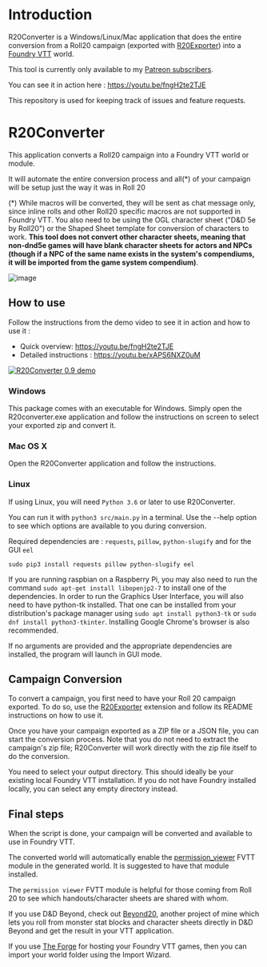 # Introduction

R20Converter is a Windows/Linux/Mac application that does the entire conversion from a Roll20 campaign (exported with [R20Exporter](https://github.com/kakaroto/R20Exporter)) into a [Foundry VTT](http://foundryvtt.com) world.

This tool is currently only available to my [Patreon subscribers](https://patreon.com/kakaroto).

You can see it in action here : https://youtu.be/fngH2te2TJE

This repository is used for keeping track of issues and feature requests.

# R20Converter

This application converts a Roll20 campaign into a Foundry VTT world or module.

It will automate the entire conversion process and all(*) of your campaign will be setup just the way it was in Roll 20

(*) While macros will be converted, they will be sent as chat message only, since inline rolls and other Roll20 specific macros are not supported in Foundry VTT. You also need to be using the OGL character sheet ("D&D 5e by Roll20") or the Shaped Sheet template for conversion of characters to work. **This tool does not convert other character sheets, meaning that non-dnd5e games will have blank character sheets for actors and NPCs (though if a NPC of the same name exists in the system's compendiums, it will be imported from the game system compendium)**.

![image](https://user-images.githubusercontent.com/27990/156877520-f350e333-4fd3-4dc4-9234-298818cf3231.png)

## How to use
Follow the instructions from the demo video to see it in action and how to use it : 

- Quick overview: https://youtu.be/fngH2te2TJE
- Detailed instructions : https://youtu.be/xAPS6NXZ0uM

[![R20Converter 0.9 demo](https://user-images.githubusercontent.com/27990/82268394-dcd11980-993c-11ea-967f-c780814506cd.png)](https://youtu.be/xAPS6NXZ0uM)

### Windows

This package comes with an executable for Windows. Simply open the R20converter.exe application and follow the instructions on screen to select your exported zip and convert it.

### Mac OS X

Open the R20Converter application and follow the instructions.

### Linux

If using Linux, you will need `Python 3.6` or later to use R20Converter.

You can run it with `python3 src/main.py` in a terminal. Use the --help option to see which options are available to you during conversion.

Required dependencies are : `requests`, `pillow`, `python-slugify` and for the GUI `eel`
 
`sudo pip3 install requests pillow python-slugify eel`

If you are running raspbian on a Raspberry Pi, you may also need to run the command `sudo apt-get install libopenjp2-7` to install one of the dependencies.
In order to run the Graphics User Interface, you will also need to have python-tk installed. That one can be installed from your distribution's package manager using `sudo apt install python3-tk` or `sudo dnf install python3-tkinter`.
Installing Google Chrome's browser is also recommended.

If no arguments are provided and the appropriate dependencies are installed, the program will launch in GUI mode.


## Campaign Conversion

To convert a campaign, you first need to have your Roll 20 campaign exported. To do so, use the [R20Exporter](https://github.com/kakaroto/R20Exporter) extension and follow its README instructions on how to use it.

Once you have your campaign exported as a ZIP file or a JSON file, you can start the conversion process. Note that you do not need to extract the campaign's zip file; R20Converter will work directly with the zip file itself to do the conversion.

You need to select your output directory. This should ideally be your existing local Foundry VTT installation. If you do not have Foundry installed locally, you can select any empty directory instead.

## Final steps

When the script is done, your campaign will be converted and available to use in Foundry VTT.

The converted world will automatically enable the [permission_viewer](https://github.com/kakaroto/fvtt-module-permission-viewer) FVTT module in the generated world. It is suggested to have that module installed.

The `permission viewer` FVTT module is helpful for those coming from Roll 20 to see which handouts/character sheets are shared with whom.

If you use D&D Beyond, check out [Beyond20](https://beyond20.here-for-more.info), another project of mine which lets you roll from monster stat blocks and character sheets directly in D&D Beyond and get the result in your VTT application.

If you use [The Forge](https://forge-vtt.com) for hosting your Foundry VTT games, then you can import your world folder using the Import Wizard. 

